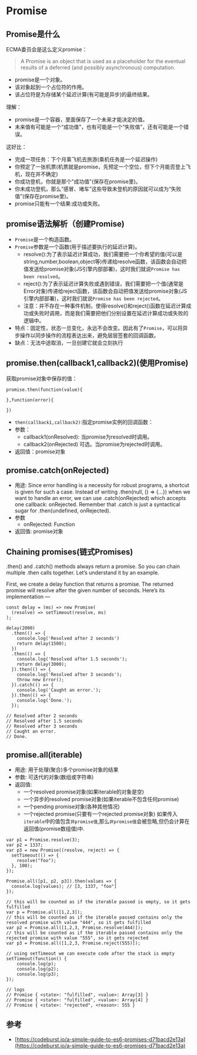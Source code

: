 # Promise

## Promise是什么
ECMA委员会是这么定义promise：
>A Promise is an object that is used as a placeholder for the eventual results of a deferred (and possibly asynchronous) computation.

- promise是一个对象。
- 该对象起到一个占位符的作用。
- 该占位符是为存储某个延迟计算(有可能是异步)的最终结果。

理解：
- promise是一个容器，里面保存了一个未来才能决定的值。
- 未来值有可能是一个“成功值”，也有可能是一个“失败值”，还有可能是一个错误。

这好比：
- 完成一项任务：下个月乘飞机去旅游(乘机任务是一个延迟操作)
- 你预定了一张机票(机票就是promise，先预定一个空位，但下个月能否登上飞机，现在并不确定)
- 你成功登机，你就是那个"成功值"(保存在promise里)。
- 你未成功登机，那么“感冒、堵车”这些导致未登机的原因就可以成为“失败值”(保存在promise里)。
- promise只能有一个结果:成功或失败。

## promise语法解析（创建Promise)
- `Promise`是一个构造函数。
- `Promise`参数是一个函数(用于描述要执行的延迟计算)。
  - resolve():为了表示延迟计算成功，我们需要把一个你希望的值(可以是string,number,boolean,object等)传递给resolve函数，该函数会自动把值发送给promise对象(JS引擎内部部署)，这时我们就说`Promise has been resolved`。
  - reject():为了表示延迟计算失败或遇到错误，我们需要把一个值(通常是Error对象)传递给reject函数，该函数会自动把值发送给promise对象(JS引擎内部部署)，这时我们就说`Promise has been rejected`。
  - 注意：并不存在一种事件机制，使得resolve()和reject()函数在延迟计算成功或失败时调用，而是我们需要把他们分别设置在延迟计算成功或失败的逻辑中。
- 特点：固定性，状态一旦变化，永远不会改变。因此有了`Promise`，可以将异步操作以同步操作的流程表达出来，避免层层签套的回调函数。
- 缺点：无法中途取消，一旦创建它就会立刻执行

## promise.then(callback1,callback2)(使用Promise)
获取promise对象中保存的值：
```
promise.then(function(value){

},function(error){

})
```
- `then(callback1,callback2)`:指定promise实例的回调函数：
- 参数：
  - callback1(onResolved): 当promise为resolved时调用。
  - callback2(onRejected) 可选。当promise为rejected时调用。
- 返回值：promise对象

## promise.catch(onRejected)
- 用途: Since error handling is a necessity for robust programs, a shortcut is given for such a case. Instead of writing .then(null, () => {...}) when we want to handle an error, we can use .catch(onRejected) which accepts one callback: onRejected. Remember that .catch is just a syntactical sugar for .then(undefined, onRejected).
- 参数
  - onRejected: Function
- 返回值: promise对象

## Chaining promises(链式Promises)
.then() and .catch() methods always return a promise. So you can chain multiple .then calls together. Let’s understand it by an example.

First, we create a delay function that returns a promise. The returned promise will resolve after the given number of seconds. Here’s its implementation —

```
const delay = (ms) => new Promise(
  (resolve) => setTimeout(resolve, ms)
);

delay(2000)
  .then(() => {
    console.log('Resolved after 2 seconds')
    return delay(1500);
  })
  .then(() => {
    console.log('Resolved after 1.5 seconds');
    return delay(3000);
  }).then(() => {
    console.log('Resolved after 3 seconds');
    throw new Error();
  }).catch(() => {
    console.log('Caught an error.');
  }).then(() => {
    console.log('Done.');
  });

// Resolved after 2 seconds
// Resolved after 1.5 seconds
// Resolved after 3 seconds
// Caught an error.
// Done.
```

## promise.all(iterable)
- 用途: 用于处理(聚合)多个promise对象的结果
- 参数: 可迭代的对象(数组或字符串)
- 返回值:
  - 一个resolved promise对象(如果iterable的对象是空)
  - 一个异步的resolved promise对象(如果iterable不包含任何promise)
  - 一个pending promise对象(各种其他情况)
  - 一个rejected promise(只要有一个rejected promise对象)
如果传入`iterable`中的值包含`非promise值`,那么`非promise值`会被忽略,但仍会计算在返回值(promise数组值)中.
```
var p1 = Promise.resolve(3);
var p2 = 1337;
var p3 = new Promise((resolve, reject) => {
  setTimeout(() => {
    resolve("foo");
  }, 100);
}); 

Promise.all([p1, p2, p3]).then(values => { 
  console.log(values); // [3, 1337, "foo"] 
});
```
```
// this will be counted as if the iterable passed is empty, so it gets fulfilled
var p = Promise.all([1,2,3]);
// this will be counted as if the iterable passed contains only the resolved promise with value "444", so it gets fulfilled
var p2 = Promise.all([1,2,3, Promise.resolve(444)]);
// this will be counted as if the iterable passed contains only the rejected promise with value "555", so it gets rejected
var p3 = Promise.all([1,2,3, Promise.reject(555)]);

// using setTimeout we can execute code after the stack is empty
setTimeout(function() {
    console.log(p);
    console.log(p2);
    console.log(p3);
});

// logs
// Promise { <state>: "fulfilled", <value>: Array[3] }
// Promise { <state>: "fulfilled", <value>: Array[4] }
// Promise { <state>: "rejected", <reason>: 555 }
```
## 参考
- [https://codeburst.io/a-simple-guide-to-es6-promises-d71bacd2e13a](https://codeburst.io/a-simple-guide-to-es6-promises-d71bacd2e13a)